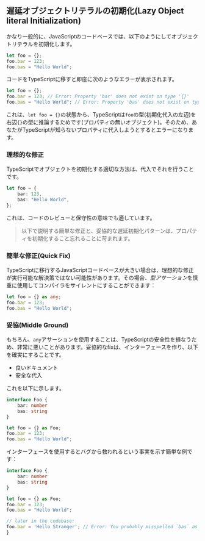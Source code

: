 ## 遅延オブジェクトリテラルの初期化(Lazy Object literal Initialization)

かなり一般的に、JavaScriptのコードベースでは、以下のようにしてオブジェクトリテラルを初期化します。

```ts
let foo = {};
foo.bar = 123;
foo.bas = "Hello World";
```

コードをTypeScriptに移すと即座に次のようなエラーが表示されます。

```ts
let foo = {};
foo.bar = 123; // Error: Property 'bar' does not exist on type '{}'
foo.bas = "Hello World"; // Error: Property 'bas' does not exist on type '{}'
```

これは、`let foo = {}`の状態から、TypeScriptは`foo`の型(初期化代入の左辺)を右辺`{}`の型に推論するためです(プロパティの無いオブジェクト)。そのため、あなたがTypeScriptが知らないプロパティに代入しようとするとエラーになります。

### 理想的な修正

TypeScriptでオブジェクトを初期化する適切な方法は、代入でそれを行うことです。

```ts
let foo = {
    bar: 123,
    bas: "Hello World",
};
```

これは、コードのレビューと保守性の意味でも適しています。

> 以下で説明する簡単な修正と、妥協的な遅延初期化パターンは、プロパティを初期化すること忘れることに苛まれます。

### 簡単な修正(Quick Fix)

TypeScriptに移行するJavaScriptコードベースが大きい場合は、理想的な修正が実行可能な解決策ではない可能性があります。その場合、*型アサーション*を慎重に使用してコンパイラをサイレントにすることができます：

```ts
let foo = {} as any;
foo.bar = 123;
foo.bas = "Hello World";
```

### 妥協(Middle Ground)

もちろん、`any`アサーションを使用することは、TypeScriptの安全性を損なうため、非常に悪いことがあります。妥協的なfixは、インターフェースを作り、以下を確実にすることです。

* 良いドキュメント
* 安全な代入

これを以下に示します。

```ts
interface Foo {
    bar: number
    bas: string
}

let foo = {} as Foo;
foo.bar = 123;
foo.bas = "Hello World";
```

インターフェースを使用するとバグから救われるという事実を示す簡単な例です：

```ts
interface Foo {
    bar: number
    bas: string
}

let foo = {} as Foo;
foo.bar = 123;
foo.bas = "Hello World";

// later in the codebase:
foo.bar = 'Hello Stranger'; // Error: You probably misspelled `bas` as `bar`, cannot assign string to number
}
```
